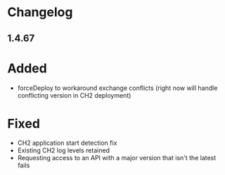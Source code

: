 # Changelog

## 1.4.67

# Added

- forceDeploy to workaround exchange conflicts (right now will handle conflicting version in CH2 deployment)

# Fixed

- CH2 application start detection fix
- Existing CH2 log levels retained
- Requesting access to an API with a major version that isn't the latest fails
